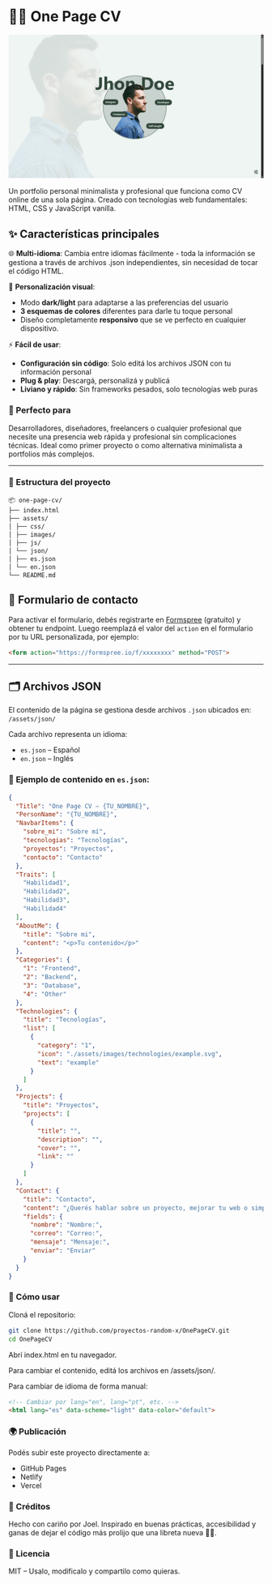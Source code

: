 # 🧑‍💻 One Page CV

![screenshot](screenshot.png)

Un portfolio personal minimalista y profesional que funciona como CV online de una sola página. Creado con tecnologías web fundamentales: HTML, CSS y JavaScript vanilla.

## ✨ Características principales

🌐 **Multi-idioma**: Cambia entre idiomas fácilmente - toda la información se gestiona a través de archivos .json independientes, sin necesidad de tocar el código HTML.

🎨 **Personalización visual**:
- Modo **dark/light** para adaptarse a las preferencias del usuario
- **3 esquemas de colores** diferentes para darle tu toque personal
- Diseño completamente **responsivo** que se ve perfecto en cualquier dispositivo.

⚡ **Fácil de usar**:
- **Configuración sin código**: Solo editá los archivos JSON con tu información personal
- **Plug & play**: Descargá, personalizá y publicá
- **Liviano y rápido**: Sin frameworks pesados, solo tecnologías web puras

### 🎯 Perfecto para
Desarrolladores, diseñadores, freelancers o cualquier profesional que necesite una presencia web rápida y profesional sin complicaciones técnicas. Ideal como primer proyecto o como alternativa minimalista a portfolios más complejos.

---

### 📁 Estructura del proyecto

```plaintext
📦 one-page-cv/
├── index.html
├── assets/
│ ├── css/
│ ├── images/
│ ├── js/
│ └── json/
│ ├── es.json
│ └── en.json
└── README.md
```

## 📩 Formulario de contacto

Para activar el formulario, debés registrarte en [Formspree](https://formspree.io/) (gratuito) y obtener tu endpoint. Luego reemplazá el valor del `action` en el formulario por tu URL personalizada, por ejemplo:

```html
<form action="https://formspree.io/f/xxxxxxxx" method="POST">
```

---

## 🗂️ Archivos JSON

El contenido de la página se gestiona desde archivos `.json` ubicados en:  
`/assets/json/`

Cada archivo representa un idioma:
- `es.json` – Español
- `en.json` – Inglés

### 📌 Ejemplo de contenido en `es.json`:
```json
{ 
  "Title": "One Page CV — {TU_NOMBRE}",
  "PersonName": "{TU_NOMBRE}",
  "NavbarItems": {
    "sobre_mi": "Sobre mí",
    "tecnologias": "Tecnologías",
    "proyectos": "Proyectos",
    "contacto": "Contacto"
  },
  "Traits": [
    "Habilidad1",
    "Habilidad2",
    "Habilidad3",
    "Habilidad4"
  ],
  "AboutMe": {
    "title": "Sobre mi",
    "content": "<p>Tu contenido</p>"
  },
  "Categories": {
    "1": "Frontend",
    "2": "Backend",
    "3": "Database",
    "4": "Other"
  },
  "Technologies": {
    "title": "Tecnologías",
    "list": [
      { 
        "category": "1",
        "icon": "./assets/images/technologies/example.svg",
        "text": "example"
      }
    ]
  },
  "Projects": {
    "title": "Proyectos",
    "projects": [
      {
        "title": "",
        "description": "",
        "cover": "",
        "link": ""
      }
    ]
  },
  "Contact": {
    "title": "Contacto",
    "content": "¿Querés hablar sobre un proyecto, mejorar tu web o simplemente decir hola?",
    "fields": {
      "nombre": "Nombre:",
      "correo": "Correo:",
      "mensaje": "Mensaje:",
      "enviar": "Enviar"
    }
  }
}
```

### 🚀 Cómo usar
Cloná el repositorio:
```bash
git clone https://github.com/proyectos-random-x/OnePageCV.git
cd OnePageCV
```
Abrí index.html en tu navegador.

Para cambiar el contenido, editá los archivos en /assets/json/.

Para cambiar de idioma de forma manual:
```html
<!-- Cambiar por lang="en", lang="pt", etc. -->
<html lang="es" data-scheme="light" data-color="default">
```

### 🌍 Publicación
Podés subir este proyecto directamente a:
- GitHub Pages
- Netlify
- Vercel

### 🤝 Créditos
Hecho con cariño por Joel.
Inspirado en buenas prácticas, accesibilidad y ganas de dejar el código más prolijo que una libreta nueva 🧼📘.

### 📃 Licencia
MIT – Usalo, modificalo y compartilo como quieras.